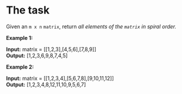 # The task

Given an `m x n` `matrix`, return _all elements of the `matrix` in spiral order._

**Example 1:**

**Input:** matrix = [[1,2,3],[4,5,6],[7,8,9]]  
**Output:** [1,2,3,6,9,8,7,4,5]

**Example 2:**

**Input:** matrix = [[1,2,3,4],[5,6,7,8],[9,10,11,12]]  
**Output:** [1,2,3,4,8,12,11,10,9,5,6,7]  
